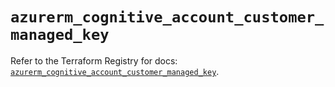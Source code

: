 # `azurerm_cognitive_account_customer_managed_key`

Refer to the Terraform Registry for docs: [`azurerm_cognitive_account_customer_managed_key`](https://registry.terraform.io/providers/hashicorp/azurerm/2.99.0/docs/resources/cognitive_account_customer_managed_key).
